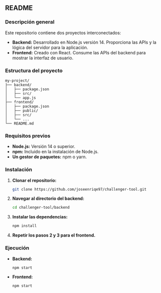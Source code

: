 ## README

### Descripción general
Este repositorio contiene dos proyectos interconectados:

* **Backend:** Desarrollado en Node.js versión 14. Proporciona las APIs y la lógica del servidor para la aplicación.
* **Frontend:** Creado con React. Consume las APIs del backend para mostrar la interfaz de usuario.

### Estructura del proyecto
```
my-project/
├── backend/
│   ├── package.json
│   ├── src/
│   └── app.js
├── frontend/
│   ├── package.json
│   ├── public/
│   ├── src/
│   └── ...
└── README.md
```

### Requisitos previos
* **Node.js:** Versión 14 o superior.
* **npm:** Incluido en la instalación de Node.js.
* **Un gestor de paquetes:** npm o yarn.

### Instalación
1. **Clonar el repositorio:**
   ```bash
   git clone https://github.com/joseenriqe97/challenger-tool.git
   ```
2. **Navegar al directorio del backend:**
   ```bash
   cd challenger-tool/backend
   ```
3. **Instalar las dependencias:**
   ```bash
   npm install
   ```
4. **Repetir los pasos 2 y 3 para el frontend.**

### Ejecución
* **Backend:**
   ```bash
   npm start
   ```
* **Frontend:**
   ```bash
   npm start
   ```
